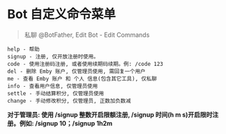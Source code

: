 
# Bot 自定义命令菜单
>
> 私聊 @BotFather, Edit Bot - Edit Commands  

```text  
help - 帮助
signup - 注册, 仅开放注册时使用。
code - 使用注册码注册, 或者使用续期码续期。例: /code 123
del - 删除 Emby 账户, 仅管理员使用, 需回复一个用户
me - 查看 Emby 账户 和 个人 信息(包含其它工具), 仅私聊
info - 查看用户信息, 仅管理员使用
settle - 手动结算积分, 仅管理员使用
change - 手动修改积分, 仅管理员, 正数加负数减
```
  
**对于管理员: 使用 /signup 整数开启限额注册, /signup 时间(h m s)开启限时注册。例如: /signup 10；/signup 1h2m**  